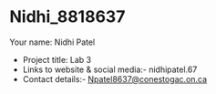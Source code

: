 # Nidhi_8818637
Your name: Nidhi Patel
- Project title: Lab 3
- Links to website & social media:- nidhipatel.67
- Contact details:- Npatel8637@conestogac.on.ca
